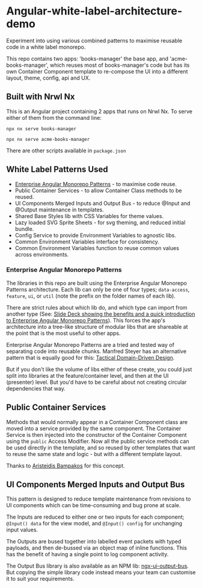 # Angular-white-label-architecture-demo

Experiment into using various combined patterns to maximise reusable code in a white label monorepo.

This repo contains two apps: 'books-manager' the base app, and 'acme-books-manager', which reuses most of books-manager's code but has its own Container Component template to re-compose the UI into a different layout, theme, config, api and UX.

## Built with Nrwl Nx

This is an Angular project containing 2 apps that runs on Nrwl Nx. To serve either of them from the command line:

```
npx nx serve books-manager

npx nx serve acme-books-manager
```

There are other scripts available in `package.json`

## White Label Patterns Used

- [Enterprise Angular Monorepo Patterns](https://go.nrwl.io/angular-enterprise-monorepo-patterns-new-book) - to maximise code reuse.
- Public Container Services - to allow Container Class methods to be reused.
- UI Components Merged Inputs and Output Bus - to reduce @Input and @Output maintenance in templates.
- Shared Base Styles lib with CSS Variables for theme values.
- Lazy loaded SVG Sprite Sheets - for svg theming, and reduced initial bundle.
- Config Service to provide Environment Variables to agnostic libs.
- Common Environment Variables interface for consistency.
- Common Environment Variables function to reuse common values across environments.

### Enterprise Angular Monorepo Patterns

The libraries in this repo are built using the Enterprise Angular Monorepo Patterns architecture. Each lib can only be one of four types; `data-access`, `feature`, `ui`, or `util` (note the prefix on the folder names of each lib).

There are strict rules about which lib do, and which type can import from another type (See: [Slide Deck showing the benefits and a quick introduction to Enterprise Angular Monorepo Patterns](https://docs.google.com/presentation/d/1onEJciG3Yxb5PoOxl9ZyYCcdc-FykPEoDl4utx4k7WU/edit?usp=sharing)). This forces the app's architecture into a tree-like structure of modular libs that are shareable at the point that is the most useful to other apps.

Enterprise Angular Monorepo Patterns are a tried and tested way of separating code into reusable chunks. Manfred Steyer has an alternative pattern that is equally good for this: [Tactical Domain-Driven Design](https://www.angulararchitects.io/en/aktuelles/tactical-domain-driven-design-with-monorepos/).

But if you don't like the volume of libs either of these create, you could just split into libraries at the feature/container level, and then at the UI (presenter) level. But you'd have to be careful about not creating circular dependencies that way.

## Public Container Services

Methods that would normally appear in a Container Component class are moved into a service provided by the same component. The Container Service is then injected into the constructor of the Container Component using the `public` Access Modifier. Now all the public service methods can be used directly in the template, and so reused by other templates that want to reuse the same state and logic - but with a different template layout.

Thanks to [Aristeidis Bampakos](https://twitter.com/abampakos) for this concept.

## UI Components Merged Inputs and Output Bus

This pattern is designed to reduce template maintenance from revisions to UI components which can be time-consuming and bug prone at scale.

The Inputs are reduced to either one or two inputs for each component; `@Input() data` for the view model, and `@Input() config` for unchanging input values.

The Outputs are bused together into labelled event packets with typed payloads, and then de-bussed via an object map of inline functions. This has the benefit of having a single point to log component activity.

The Output Bus library is also available as an NPM lib: [ngx-ui-output-bus](https://www.npmjs.com/package/@gyrus/ngx-ui-output-bus). But copying the simple library code instead means your team can customise it to suit your requirements.
